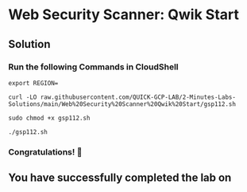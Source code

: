 # Web Security Scanner: Qwik Start 

## Solution

### Run the following Commands in CloudShell

```
export REGION=
```
```
curl -LO raw.githubusercontent.com/QUICK-GCP-LAB/2-Minutes-Labs-Solutions/main/Web%20Security%20Scanner%20Qwik%20Start/gsp112.sh

sudo chmod +x gsp112.sh

./gsp112.sh
```

### Congratulations! 🎉

## You have successfully completed the lab on
